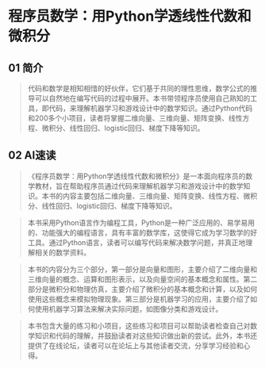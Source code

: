 # 程序员数学：用Python学透线性代数和微积分

## 01 简介
> 代码和数学是相知相惜的好伙伴，它们基于共同的理性思维，数学公式的推导可以自然地在编写代码的过程中展开。本书带领程序员使用自己熟知的工具，即代码，来理解机器学习和游戏设计中的数学知识。通过Python代码和200多个小项目，读者将掌握二维向量、三维向量、矩阵变换、线性方程、微积分、线性回归、logistic回归、梯度下降等知识。

## 02 AI速读
> 《程序员数学：用Python学透线性代数和微积分》是一本面向程序员的数学教材，旨在帮助程序员通过代码来理解机器学习和游戏设计中的数学知识。本书的内容主要包括二维向量、三维向量、矩阵变换、线性方程、微积分、线性回归、logistic回归、梯度下降等知识。

> 本书采用Python语言作为编程工具，Python是一种广泛应用的、易学易用的、功能强大的编程语言，具有丰富的数学库，这使得它成为学习数学的好工具。通过Python语言，读者可以编写代码来解决数学问题，并真正地理解相关的数学资料。

> 本书的内容分为三个部分，第一部分是向量和图形，主要介绍了二维向量和三维向量的概念、运算和图形表示，以及向量空间的基本概念和属性。第二部分是微积分和物理仿真，主要介绍了微积分的基本概念和计算，以及如何使用这些概念来模拟物理现象。第三部分是机器学习的应用，主要介绍了如何使用机器学习算法来解决实际问题，如图像分类和游戏设计。

> 本书包含大量的练习和小项目，这些练习和项目可以帮助读者检查自己对数学知识和代码的理解，并鼓励读者对这些知识做出新的尝试。此外，本书还提供了在线论坛，读者可以在论坛上与其他读者交流，分享学习经验和心得。